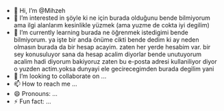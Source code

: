- 👋 Hi, I’m @Mihzeh
- 👀 I’m interested in şöyle ki ne için burada olduğunu bende bilmiyorum ama ilgi alanlarım kesinlikle yüzmek (ama yuzme de cokta iyi degilim) 
- 🌱 I’m currently learning burada ne öğrenmek istedigimi bende bilmiyorum. ya işte bir anda önüme cikti bende dedim ki ay neden olmasın burada da bir hesap acayim. zaten her yerde hesabim var. bir sey konusuluyor sana da hesap acalim diyorlar bende unutuyorum acalim hadi diyorum bakiyoruz zaten bu e-posta adresi kullaniliyor diyor o yuzden actim.yoksa dunyayi ele gecirecegimden burada degilim yani
- 💞️ I’m looking to collaborate on ...
- 📫 How to reach me ...
- 😄 Pronouns: ...
- ⚡ Fun fact: ...

<!---
Mihzeh/Mihzeh is a ✨ special ✨ repository because its `README.md` (this file) appears on your GitHub profile.
You can click the Preview link to take a look at your changes.
--->
